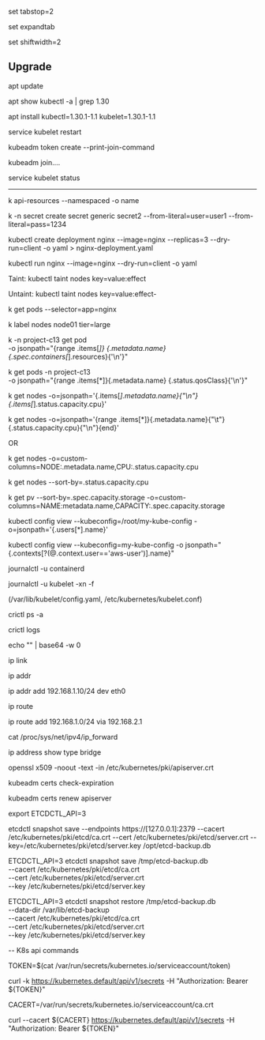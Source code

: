 
set tabstop=2

set expandtab

set shiftwidth=2


## Upgrade
apt update

apt show kubectl -a | grep 1.30

apt install kubectl=1.30.1-1.1 kubelet=1.30.1-1.1

service kubelet restart

kubeadm token create --print-join-command

kubeadm join....

service kubelet status

---------------

k api-resources --namespaced -o name

k -n secret create secret generic secret2 --from-literal=user=user1 --from-literal=pass=1234

kubectl create deployment nginx --image=nginx --replicas=3 --dry-run=client -o yaml > nginx-deployment.yaml

kubectl run nginx --image=nginx --dry-run=client -o yaml


Taint: kubectl taint nodes <nodename> key=value:effect

Untaint: kubectl taint nodes <nodename> key=value:effect-

k get pods --selector=app=nginx

k label nodes node01 tier=large

k -n project-c13 get pod \
  -o jsonpath="{range .items[*]} {.metadata.name}{.spec.containers[*].resources}{'\n'}"

k get pods -n project-c13 \
  -o jsonpath="{range .items[*]}{.metadata.name} {.status.qosClass}{'\n'}"

k get nodes -o=jsonpath='{.items[*].metadata.name}{"\n"}{.items[*].status.capacity.cpu}'

k get nodes -o=jsonpath='{range .items[*]}{.metadata.name}{"\t"}{.status.capacity.cpu}{"\n"}{end}'

OR

k get nodes -o=custom-columns=NODE:.metadata.name,CPU:.status.capacity.cpu

k get nodes --sort-by=.status.capacity.cpu

k get pv --sort-by=.spec.capacity.storage -o=custom-columns=NAME:metadata.name,CAPACITY:.spec.capacity.storage

kubectl config view --kubeconfig=/root/my-kube-config -o=jsonpath='{.users[*].name}'

kubectl config view --kubeconfig=my-kube-config -o jsonpath="{.contexts[?(@.context.user=='aws-user')].name}"


journalctl -u containerd

journalctl -u kubelet -xn -f

(/var/lib/kubelet/config.yaml, /etc/kubernetes/kubelet.conf)

crictl ps -a

crictl logs <containerid>

echo "" | base64 -w 0



ip link

ip addr

ip addr add 192.168.1.10/24 dev eth0

ip route

ip route add 192.168.1.0/24 via 192.168.2.1

cat /proc/sys/net/ipv4/ip_forward

ip address show type bridge

openssl x509  -noout -text -in /etc/kubernetes/pki/apiserver.crt

kubeadm certs check-expiration

kubeadm certs renew apiserver

export ETCDCTL_API=3

etcdctl snapshot save --endpoints https://[127.0.0.1]:2379 --cacert /etc/kubernetes/pki/etcd/ca.crt --cert /etc/kubernetes/pki/etcd/server.crt --key=/etc/kubernetes/pki/etcd/server.key  /opt/etcd-backup.db


ETCDCTL_API=3 etcdctl snapshot save /tmp/etcd-backup.db \
--cacert /etc/kubernetes/pki/etcd/ca.crt \
--cert /etc/kubernetes/pki/etcd/server.crt \
--key /etc/kubernetes/pki/etcd/server.key


ETCDCTL_API=3 etcdctl snapshot restore /tmp/etcd-backup.db \
--data-dir /var/lib/etcd-backup \
--cacert /etc/kubernetes/pki/etcd/ca.crt \
--cert /etc/kubernetes/pki/etcd/server.crt \
--key /etc/kubernetes/pki/etcd/server.key


-- K8s api commands

TOKEN=$(cat /var/run/secrets/kubernetes.io/serviceaccount/token)

curl -k https://kubernetes.default/api/v1/secrets -H "Authorization: Bearer ${TOKEN}"

CACERT=/var/run/secrets/kubernetes.io/serviceaccount/ca.crt

curl --cacert ${CACERT} https://kubernetes.default/api/v1/secrets -H "Authorization: Bearer ${TOKEN}"

